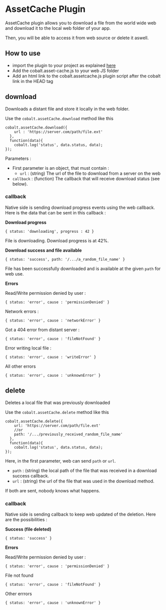 # AssetCache Plugin

AssetCache plugin allows you to download a file from the world wide web and download it to the local web folder of your app. 

Then, you will be able to access it from web source or delete it aswell.

## How to use

* import the plugin to your project as explained [here](https://github.com/cobaltians/cobalt/wiki/Plugins-usage)
* Add the cobalt.asset-cache.js to your web JS folder
* Add an html link to the cobalt.assetcache.js plugin script after the cobalt link in the HEAD tag

## download

Downloads a distant file and store it locally in the web folder.

Use the `cobalt.assetCache.download` method like this

    cobalt.assetCache.download({
        url : 'https://server.com/path/file.ext'
      },
      function(data){
        cobalt.log('status', data.status, data);
    });

Parameters :

* First parameter is an object, that must contain :
  - `url` : (string) The url of the file to download from a server on the web
* `callback` : (function) The callback that will receive download status (see below).


### callback

Native side is sending download progress events using the web callback. Here is the data that can be sent in this callback :

**Download progress**

`{ status: 'downloading', progress : 42 }`

File is downloading. Download progress is at 42%.

**Download success and file available**

`{ status: 'success', path: '/.../a_random_file_name' }`

File has been successfully downloaded and is available at the given `path` for web use.

**Errors**

Read/Write permission denied by user :

`{ status: 'error', cause : 'permissionDenied' }`

Network errors :

`{ status: 'error', cause : 'networkError' }`

Got a 404 error from distant server :

`{ status: 'error', cause : 'fileNotFound' }`

Error writing local file : 

`{ status: 'error', cause : 'writeError' }`

All other errors

`{ status: 'error', cause : 'unknownError' }`

## delete

Deletes a local file that was previously downloaded

Use the `cobalt.assetCache.delete` method like this

    cobalt.assetCache.delete({ 
        url: 'https://server.com/path/file.ext'
        //or
        path: '/.../previously_received_random_file_name'
      },
      function(data){
        cobalt.log('status', data.status, data);
    });

Here, in the first parameter, web can send `path` or `url`.

* `path` : (string) the local path of the file that was received in a download success callback.
* `url` : (string) the url of the file that was used in the download method.

If both are sent, nobody knows what happens.

### callback

Native side is sending callback to keep web updated of the deletion. Here are the possibilities :

**Success (file deleted)**

`{ status: 'success' }`

**Errors**

Read/Write permission denied by user :

`{ status: 'error', cause : 'permissionDenied' }`

File not found

`{ status: 'error', cause : 'fileNotFound' }`

Other errrors

`{ status: 'error', cause : 'unknownError' }`

